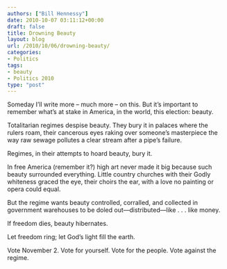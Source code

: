 ```yaml
---
authors: ["Bill Hennessy"]
date: 2010-10-07 03:11:12+00:00
draft: false
title: Drowning Beauty
layout: blog
url: /2010/10/06/drowning-beauty/
categories:
- Politics
tags:
- beauty
- Politics 2010
type: "post"
---
```


Someday I’ll write more – much more – on this. But it’s important to remember what’s at stake in America, in the world, this election: beauty.

 

Totalitarian regimes despise beauty. They bury it in palaces where the rulers roam, their cancerous eyes raking over someone’s masterpiece the way raw sewage pollutes a clear stream after a pipe’s failure. 

 

Regimes, in their attempts to hoard beauty, bury it. 

 

In free America (remember it?) high art never made it big because such beauty surrounded everything. Little country churches with their Godly whiteness graced the eye, their choirs the ear, with a love no painting or opera could equal. 

 

But the regime wants beauty controlled, corralled, and collected in government warehouses to be doled out—distributed—like . . . like money. 

 

If freedom dies, beauty hibernates.

 

Let freedom ring; let God’s light fill the earth.

 

Vote November 2. Vote for yourself. Vote for the people. Vote against the regime. 
